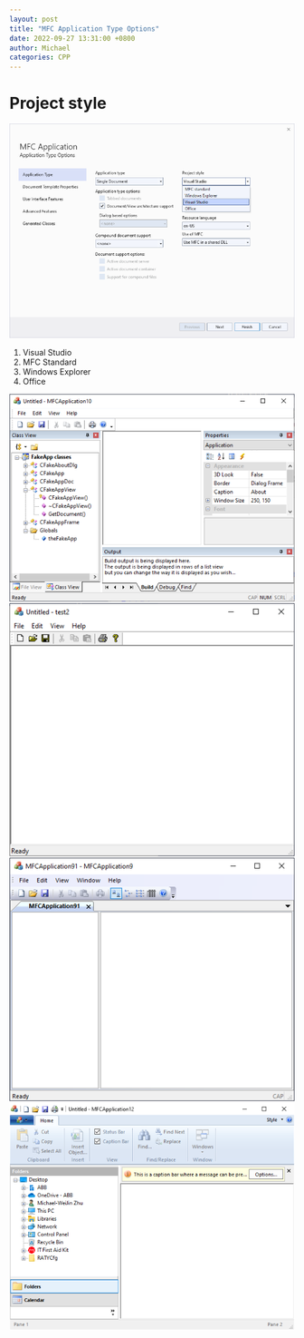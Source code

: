 ```yaml
---
layout: post
title: "MFC Application Type Options"
date: 2022-09-27 13:31:00 +0800
author: Michael
categories: CPP
---
```


# Project style
![日志文件夹](/assets/cpp/ApplicationTypeOptions.png)  

1. Visual Studio
2. MFC Standard
3. Windows Explorer
4. Office

![日志文件夹](/assets/cpp/ProjectStyleVisualStudio.png)  
![日志文件夹](/assets/cpp/ProjectStyleMFCStandard.png)  
![日志文件夹](/assets/cpp/ProjectStyleWindowsExplorer.png)  
![日志文件夹](/assets/cpp/ProjectStyleOffice.png) 